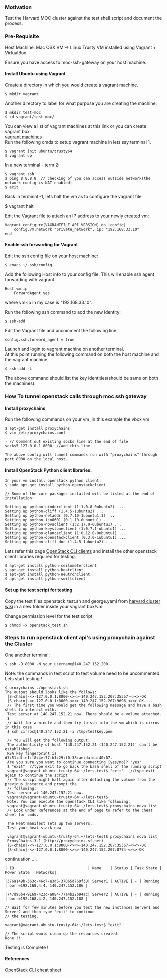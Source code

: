 ### Motivation

Test the Harvard MOC cluster against the test shell script and document the process.

### Pre-Requisite

Host Machine: Mac OSX
VM -> Linux Trusty
VM installed using Vagrant + VirtualBox

Ensure you have access to moc-ssh-gateway on your host machine.

#### Install Ubuntu using Vagrant
Create a directory in which you would create a vagrant machine.  

    $ mkdir vagrant

Another directory to label for what purpose you are creating the machine.  

    $ mkdir test-moc
    $ cd vagrant/test-moc/

You can view a list of vagrant machines at this link or you can create vagrant box:    
[vagrant machines](https://atlas.hashicorp.com/boxes/search)  
Run the following cmds to setup vagrant machine in lets say terminal 1.  

    $ vagrant init ubuntu/trusty64
    $ vagrant up

In a new terminal - term 2:  

    $ vagrant ssh
    $ ping 8.8.8.8  // checking of you can access outside network(the network config is NAT enabled)  
    $ exit

Back in terminal -1, lets halt the vm as to configure the vagrant file:  

   $ vagrant halt

Edit the Vagrant file to attach an IP address to your newly created vm:

    Vagrant.configure(VAGRANTFILE_API_VERSION) do |config|
        config.vm.network "private_network", ip: "192.168.33.10"   
    end

#### Enable ssh forwarding for Vagrant

Edit the ssh config file on your host machine:  

    $ emacs ~/.ssh/config

Add the following Host info to your config file. This will enable ssh agent  
forwarding with vagrant.

    Host vm-ip
        ForwardAgent yes

where vm-ip in my case is "192.168.33.10".     

Run the following ssh command to add the new identity:

    $ ssh-add 
     
Edit the Vagrant file and uncomment the following line:

    config.ssh.forward_agent = true

Launch and login to vagrant machine on another terminal.  
At this point running the following command on both the host machine and the vagrant machine. 

    $ ssh-add -L
    
The above command should list the key identities(should be same on both the machines).   

### How To tunnel openstack calls through moc ssh gateway

#### Install proxychains

Run the following commands on your vm ,in this example the vbox vm
   
    $ apt-get install proxychains
    $ vim /etc/proxychains.conf

    - // Comment out existing socks line at the end of file
    socks5 127.0.0.1 8000  //add this line
    
    The above config will tunnel commands run with "proxychains" through port 8000 on the local host.

#### Install OpenStack Python client libraries.

    In your vm install openstack python client: 
    $ sudo apt-get install python-openstackclient  

    // Some of the core packages installed will be listed at the end of installation:  

    Setting up python-cinderclient (1:1.0.8-0ubuntu2) ...
    Setting up python-cliff (1.4.5-1ubuntu2) ...
    Setting up python-netaddr (0.7.10-1ubuntu1.1) ...
    Setting up python-iso8601 (0.1.10-0ubuntu1) ...
    Setting up python-novaclient (1:2.17.0-0ubuntu1) ...
    Setting up python-keystoneclient (1:0.7.1-ubuntu1) ...
    Setting up python-glanceclient (1:0.12.0-0ubuntu1) ...
    Setting up python-openstackclient (0.3.0-1ubuntu1) ...
    Setting up python-cliff-doc (1.4.5-1ubuntu2) ... 
   

  Lets refer this page [OpenStack CLI clients](http://docs.openstack.org/user-guide/content/install_clients.html)
  and install the other openstack client libraries required for testing.  

    $ apt-get install python-ceilometerclient
    $ apt-get install python-heatclient
    $ apt-get install python-neutronclient
    $ apt-get install python-swiftclient      

#### Set up the test script for testing
Copy the test files openstack_test.sh and george.yaml from [harvard cluster wiki](archives-page/Harvard-Cluster.html) in a new folder inside your vagrant box/vm.

Change permission level for the test script

    $ chmod +x openstack_test.sh

### Steps to run openstack client api's using proxychain against the Cluster

One another terminal:  

    $ ssh -D 8000 -N your_username@140.247.152.200 

Note: the commands in test script to test volume need to be uncommented.  
Lets start testing !    

    $ proxychains ./openstack.sh
    The output should looks like the follows:
     |S-chain|-<>-127.0.0.1:8000-<><>-140.247.152.207:35357-<><>-OK
     |S-chain|-<>-127.0.0.1:8000-<><>-140.247.152.207:9696-<><>-OK....
     // The first time you would get the following message and have a bash shell to interact with.  
     Test server at 140.247.152.21 now. There should be a volume attached.
     $ 
     // Wait for a minute and then try to ssh into the vm which is cirros in this case.
     $ ssh cirros@140.247.152.21 -i /tmp/testkey.pem

     // You will get the following output:
     The authenticity of host '140.247.152.21 (140.247.152.21)' can't be established.
     RSA key fingerprint is d7:51:df:e1:f8:4e:77:b1:29:f0:38:ae:da:da:40:07.
     Are you sure you want to continue connecting (yes/no)? "yes"
     $ "exit"  //type exit to go back the bash shell of the running script
     vagrant@vagrant-ubuntu-trusty-64:~/lets-test$ "exit"   //type exit again to continue the script
     // The script might halt again after detaching the volume from the previous instance and prompt the 
     // following:
     Test server at 140.247.152.21 now.
     vagrant@vagrant-ubuntu-trusty-64:~/lets-test$
     Note: You can execute the openstack CLI like following:
     vagrant@vagrant-ubuntu-trusty-64:~/lets-test$ proxychains nova list
     // Look under References at the end of page to refer to the cheat sheet for cmds. 

     The Heat manifest sets up two servers.  
     Test your heat stack now

     vagrant@vagrant-ubuntu-trusty-64:~/lets-test$ proxychains nova list
     ProxyChains-3.1 (http://proxychains.sf.net)
     |S-chain|-<>-127.0.0.1:8000-<><>-140.247.152.207:35357-<><>-OK
     |S-chain|-<>-127.0.0.1:8000-<><>-140.247.152.207:8774-<><>-OK

  continuation ....

`| ID                                 | Name    | Status | Task State | Power State | Networks|`

`|376a149b-363c-46c7-a3d5-37065d769f38| Server1 | ACTIVE | - | Running  | borr=192.168.4.4, 140.247.152.186 |`

`|747d96b4-9169-423c-a084-77a4b22b94ac| Server2 | ACTIVE | - | Running  | borr=192.168.4.2, 140.247.152.188 |` 
 
    // Wait for few minutes before you test the new instances Server1 and Server2 and then type "exit" to continue 
    // the testing.  

    vagrant@vagrant-ubuntu-trusty-64:~/lets-test$ "exit"

    // The script would clean up the resources created.
    Done !!

Testing is Complete !

#### References

[OpenStack CLI cheat sheet](http://docs.openstack.org/user-guide/content/app_cheat_sheet.html)  
     
